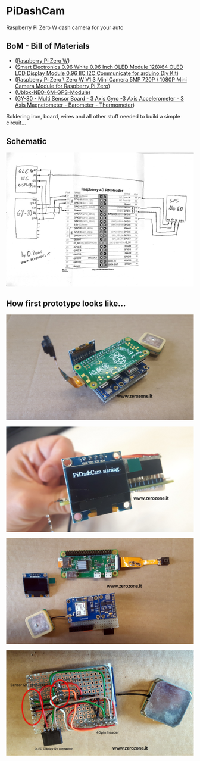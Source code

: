 # PiDashCam
Raspberry Pi Zero W dash camera for your auto

## BoM - Bill of Materials

* ([Raspberry Pi Zero W](https://www.raspberrypi.org/products/raspberry-pi-zero-w/))
* ([Smart Electronics 0.96 White 0.96 Inch OLED Module 128X64 OLED LCD Display Module 0.96 IIC I2C Communicate for arduino Diy Kit](https://www.aliexpress.com/item/Yellow-blue-double-color-and-white-128X64-0-96-inch-OLED-LCD-LED-Display-Module-For/32596867613.html))
* ([Raspberry Pi Zero \ Zero W V1.3 Mini Camera 5MP 720P / 1080P Mini Camera Module for Raspberry Pi Zero](https://www.aliexpress.com/item/Raspberry-Pi-Zero-Zero-W-V1-3-Mini-Camera-5MP-720P-1080P-Mini-Camera-Module-for/32810927440.html))
* ([Ublox-NEO-6M-GPS-Module](https://it.aliexpress.com/item/Free-Shipping-Ublox-NEO-6M-GPS-Module-with-EEPROM-for-MWC-AeroQuad-with-Antenna-for-Flight/32391262594.html))
* ([GY-80 - Multi Sensor Board - 3 Axis Gyro -3 Axis Accelerometer - 3 Axis Magnetometer - Barometer - Thermometer](http://selfbuilt.net/shop/gy-80-inertial-management-unit))

Soldering iron, board, wires and all other stuff needed to build a simple circuit...

## Schematic

![Schematic](assets/schema.jpg "Schematic")

## How first prototype looks like...

![Overview](assets/asset_1.jpg "Overview")

![Overview](assets/asset_2.jpg "Overview")

![Overview](assets/asset_3.jpg "Overview")

![Overview](assets/asset_4.jpg "Prototype wiring")
